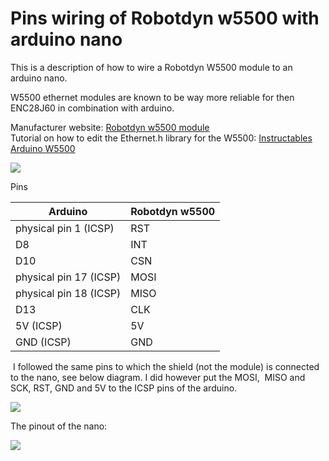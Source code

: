 # Pins wiring of Robotdyn w5500 with arduino nano

This is a description of how to wire a Robotdyn W5500 module to an arduino nano. 

W5500 ethernet modules are known to be way more reliable for then ENC28J60 in combination with arduino. 

Manufacturer website: [Robotdyn w5500 module](https://robotdyn.com/ethernet-module-w5500-3-3v-5v.html)  
Tutorial on how to edit the Ethernet.h library for the W5500: [Instructables Arduino W5500](https://www.instructables.com/Arduino-Nano-with-WIZ550io-Easy-Internet/)

![](https://user-images.githubusercontent.com/43075793/114510933-8e54f980-9c37-11eb-90af-017696a3020c.png)

Pins 

| Arduino | Robotdyn w5500 |
| --- | --- |
| physical pin 1 (ICSP) | RST |
| D8 | INT |
| D10 | CSN |
| physical pin 17 (ICSP) | MOSI |
| physical pin 18 (ICSP) | MISO |
| D13 | CLK |
| 5V (ICSP) | 5V |
| GND (ICSP) | GND |

 I followed the same pins to which the shield (not the module) is connected to the nano, see below diagram. I did however put the MOSI,  MISO and SCK, RST, GND and 5V to the ICSP pins of the arduino.

![](https://user-images.githubusercontent.com/43075793/114511598-6619ca80-9c38-11eb-8957-94fb95d8c3b5.png)

The pinout of the nano:

![](https://user-images.githubusercontent.com/43075793/114511367-19ce8a80-9c38-11eb-8262-d595594c1f8a.png)
